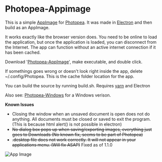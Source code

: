 # Photopea-Appimage 

This is a simple [AppImage](https://appimage.org/) for [Photopea](https://www.photopea.com/). It was made in [Electron](https://electronjs.org/) and then build as an AppImage.

It works exactly like the browser version does. You need to be online to load the application, but once the application is loaded, you can disconnect from the Internet. The app can function without an active internet connection if it has been cached. 

Download '[Photopea-AppImage](https://github.com/spooknik/Photopea-Appimage/releases/download/1.2.0/Photopea_1.2.0.AppImage)', make executable, and double click. 

If somethings goes wrong or doesn't look right inside the app, delete ~/.config/Photopea. This is the cache folder location for the app. 

You can build the source by running build.sh. Requires [yarn](https://yarnpkg.com/lang/en/) and Electron

Also see: [Photopea-Windows](https://github.com/spooknik/Photopea-Windows) for a Windows verison. 

**Known Issues**
- Closing the window when an unsaved document is open does not do anything. All documents must be closed or saved to exit the program. (This is because html alert() is not possible in electron)
- ~~No dialog box pops up when saving/exporting images, everything just goes to Downloads (No known fix, seems to be part of Photopea)~~
- ~~.desktop file does not work correctly. It will not appear in your applications menu. (Will fix ASAP)~~ Fixed as of 1.1.0

![App Image](https://raw.githubusercontent.com/spooknik/Photopea-Appimage/master/app.png)
